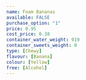 ```yaml
---
name: Foam Bananas
available: FALSE
purchase_option: "1"
price: 0.95
cost_price: 0.38
container_water_weight: 919
container_sweets_weight: 0
type: [Chewy]
flavour: [Banana]
colour: [Yellow]
free: [Alcohol]
---
```

